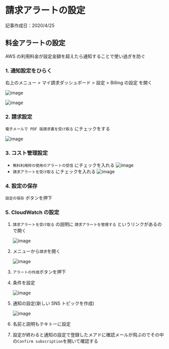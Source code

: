 # 請求アラートの設定

記事作成日：2020/4/25

## 料金アラートの設定

AWS の利用料金が設定金額を超えたら通知することで使い過ぎを防ぐ

### 1. 通知設定をひらく

右上のメニュー > マイ請求ダッシュボード > 設定 > Billing の設定 を開く

![image](https://user-images.githubusercontent.com/10251347/80268671-46fef180-86e4-11ea-80f1-611ad7a9c046.png)

![image](https://user-images.githubusercontent.com/10251347/80268685-6d249180-86e4-11ea-9a91-dc15df4b79b3.png)

### 2. 請求設定

`電子メールで PDF 版請求書を受け取る` にチェックをする

![image](https://user-images.githubusercontent.com/10251347/80268842-a01b5500-86e5-11ea-8e8e-3041d77f0416.png)

### 3. コスト管理設定

- `無料利用枠の使用のアラートの受信` にチェックを入れる
  ![image](https://user-images.githubusercontent.com/10251347/80268856-bc1ef680-86e5-11ea-9e8f-c54c852d64c7.png)
- `請求アラートを受け取る` にチェックを入れる
  ![image](https://user-images.githubusercontent.com/10251347/80268864-d658d480-86e5-11ea-83eb-0e13b248507a.png)

### 4. 設定の保存

`設定の保存` ボタンを押下

### 5. CloudWatch の設定

1. `請求アラートを受け取る` の説明に `請求アラートを管理する` というリンクがあるので開く

   ![image](https://user-images.githubusercontent.com/10251347/80268864-d658d480-86e5-11ea-83eb-0e13b248507a.png)

2. メニューから`請求`を開く

   ![image](https://user-images.githubusercontent.com/10251347/80268923-5c751b00-86e6-11ea-96c3-b858ef20d52a.png)

3. `アラートの作成`ボタンを押下
4. 条件を設定

   ![image](https://user-images.githubusercontent.com/10251347/80269043-57fd3200-86e7-11ea-873b-77e87173d77e.png)

5. 通知の設定(新しい SNS トピックを作成)

   ![image](https://user-images.githubusercontent.com/10251347/80269145-0b662680-86e8-11ea-8585-7971541a949a.png)

6. 名前と説明もテキトーに設定
7. 設定が終わると通知の設定で登録したメアドに確認メールが飛ぶのでその中の`Confirm subscription`を開いて確認する
